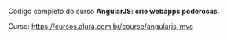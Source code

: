 Código completo do curso **AngularJS: crie webapps poderosas**.

Curso: https://cursos.alura.com.br/course/angularjs-mvc
